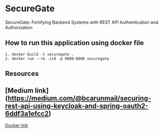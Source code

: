 # SecureGate
SecureGate: Fortifying Backend Systems with REST API Authentication and Authorization


## How to run this application using docker file

```
1. docker build -t securegate .
2. docker run --rm -itd -p 8080:8080 securegate
```


## Resources

[Medium link] (https://medium.com/@bcarunmail/securing-rest-api-using-keycloak-and-spring-oauth2-6ddf3a1efcc2)
---
[Docker link]( https://phoenixnap.com/kb/create-docker-images-with-dockerfile)

